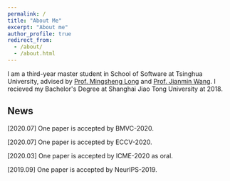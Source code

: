 ```yaml
---
permalink: /
title: "About Me"
excerpt: "About me"
author_profile: true
redirect_from: 
  - /about/
  - /about.html
---
```


I am a third-year master student in School of Software at Tsinghua University, advised by [Prof. Mingsheng Long](http://ise.thss.tsinghua.edu.cn/~mlong/) and [Prof. Jianmin Wang](https://scholar.google.com/citations?user=MiovcboAAAAJ&hl=zh-CN). I recieved my Bachelor's Degree at Shanghai Jiao Tong University at 2018.


News
------
[2020.07] One paper is accepted by BMVC-2020. 

[2020.07] One paper is accepted by ECCV-2020.

[2020.03] One paper is accepted by ICME-2020 as oral.

[2019.09] One paper is accepted by NeurIPS-2019.
